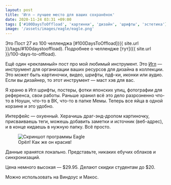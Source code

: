 ```yaml
---
layout: post
title: 'Игл — лучшее место для ваших сохранёнок'
date: 2020-11-24 03:31 +09:00
tags: ['#100DaysToOffload', 'картинки', 'дизайн', 'шрифты', 'эстетика']
image: '/assets/images/eagle/eagle.png'
---
```


Это Пост 27 из 100 челленджа [#100DaysToOffload]({{ site.url }}/tags/#100daystooffload). Подробнее о челлендже [тут]({{ site.url }}/100-days-to-offload).

Ещё один «рекламный» пост про мой любимый инструмент. Это [Игл](https://eagle.cool/) — инструмент для организации ваших ресурсов для дизайна в коллекции. Это может быть картиночки, видео, шрифты, пдф-ки, иконки или аудио. Если вы дизайнер, то этот инструмент — маст хэв для вас.

Я храню в Игл шрифты, постеры, фотки японских улиц, фотографии для референса, свои работы. Раньше хранил всё это дело разрозненно что-то в Ноушн, что-то в ВК, что-то в папке Мемы. Теперь все яйца в одной корзине и это удобно.

Интерфейс — охуенный. Херачишь драг-энд-дропом картиночку, присваиваешь теги, можешь добавить заметки и источник (веб-адрес), и в конце кидаешь в нужную папку. Всё просто.

<figure>
  <img src="{{ site.url }}/assets/images/eagle/eagle.png" data-action="zoom" alt="Скриншот программы Eagle" >
  <figcaption>Орёл! Как же он красив!</figcaption>
</figure>

Данные хранятся локально. Представьте, никаких ебучих облаков и синхронизаций.

Цена немного высокая — $29.95. Делают скидки студентам до $20.

Можно использовать на Виндоус и Макос.
